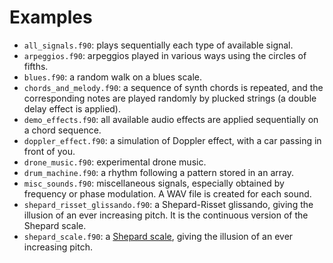 # Examples

- `all_signals.f90`: plays sequentially each type of available signal.
- `arpeggios.f90`: arpeggios played in various ways using the circles of fifths.
- `blues.f90`: a random walk on a blues scale.
- `chords_and_melody.f90`: a sequence of synth chords is repeated, and the corresponding notes are played randomly by plucked strings (a double delay effect is applied).
- `demo_effects.f90`: all available audio effects are applied sequentially on a chord sequence.
- `doppler_effect.f90`: a simulation of Doppler effect, with a car passing in front of you.
- `drone_music.f90`: experimental drone music.
- `drum_machine.f90`: a rhythm following a pattern stored in an array.
- `misc_sounds.f90`: miscellaneous signals, especially obtained by frequency or phase modulation. A WAV file is created for each sound.
- `shepard_risset_glissando.f90`: a Shepard-Risset glissando, giving the illusion of an ever increasing pitch. It is the continuous version of the Shepard scale.
- `shepard_scale.f90`: a [Shepard scale](https://en.wikipedia.org/wiki/Shepard_tone), giving the illusion of an ever increasing pitch.

